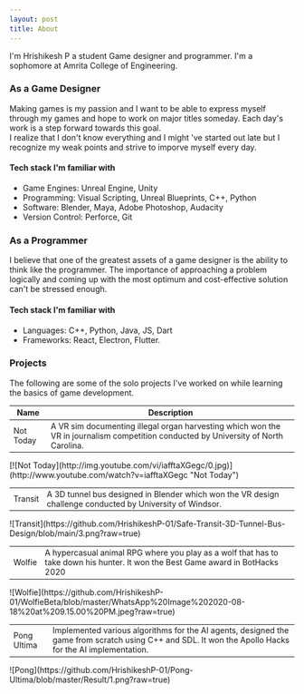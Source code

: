 ```yaml
---
layout: post
title: About
---
```


I'm Hrishikesh P a student Game designer and programmer. I'm a sophomore at Amrita College of Engineering.

### As a Game Designer

Making games is my passion and I want to be able to express myself through my games and hope to work on major titles someday. Each day's work is a step forward towards this goal.<br />
I realize that I don't know everything and I might 've started out late but I recognize my weak points and strive to imporve myself every day.

#### Tech stack I'm familiar with
* Game Engines: Unreal Engine, Unity
* Programming: Visual Scripting, Unreal Blueprints, C++, Python
* Software: Blender, Maya, Adobe Photoshop, Audacity
* Version Control: Perforce, Git

### As a Programmer

I believe that one of the greatest assets of a game designer is the ability to think like the programmer. The importance of approaching a problem logically and coming up with the most optimum and cost-effective solution can't be stressed enough.

#### Tech stack I'm familiar with
* Languages: C++, Python, Java, JS, Dart
* Frameworks: React, Electron, Flutter.

### Projects

The following are some of the solo projects I've worked on while learning the basics of game development.

<table>
    <thead>
        <tr>
            <th>Name</th>
            <th>Description</th>
        </tr>
    </thead>
    <tbody>
        <tr>
            <td>Not Today</td>
            <td>A VR sim documenting illegal organ harvesting which won the VR in journalism competition conducted by University of North Carolina.</td>
        </tr>
    </tbody>
</table>
[![Not Today](http://img.youtube.com/vi/iafftaXGegc/0.jpg)](http://www.youtube.com/watch?v=iafftaXGegc "Not Today")
<table>
    <tbody>
        <tr>
            <td>Transit</td>
            <td>A 3D tunnel bus designed in Blender which won the VR design challenge conducted by University of Windsor.</td>
        </tr>
    </tbody>
</table>
![Transit](https://github.com/HrishikeshP-01/Safe-Transit-3D-Tunnel-Bus-Design/blob/main/3.png?raw=true)
<table>
    <tbody>
        <tr>
            <td>Wolfie</td>
            <td>A hypercasual animal RPG where you play as a wolf that has to take down his hunter. It won the Best Game award in BotHacks 2020</td>
        </tr>
    </tbody>
</table>
![Wolfie](https://github.com/HrishikeshP-01/WolfieBeta/blob/master/WhatsApp%20Image%202020-08-18%20at%209.15.00%20PM.jpeg?raw=true)
<table>
    <tbody>
        <tr>
            <td>Pong Ultima</td>
            <td>Implemented various algorithms for the AI agents, designed the game from scratch using C++ and SDL. It won the Apollo Hacks for the AI implementation.</td>
        </tr>
    </tbody>
</table>
![Pong](https://github.com/HrishikeshP-01/Pong-Ultima/blob/master/Result/1.png?raw=true)